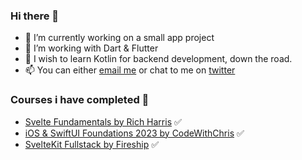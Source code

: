 ### Hi there 👋

- 🔭 I’m currently working on a small app project
- 🧰 I’m working with Dart & Flutter
- 🌱 I wish to learn Kotlin for backend development, down the road.
- 📫 You can either [email me](mailto:oscar@landmark.sh) or chat to me on [twitter](https://twitter.com/dot0scar)

### Courses i have completed 📖
- [Svelte Fundamentals by Rich Harris](https://frontendmasters.com/courses/svelte-v2/) ✅
- [iOS & SwiftUI Foundations 2023 by CodeWithChris](https://learn.codewithchris.com/courses/foundations3) ✅
- [SvelteKit Fullstack by Fireship](https://fireship.io/courses/sveltekit/) ✅
